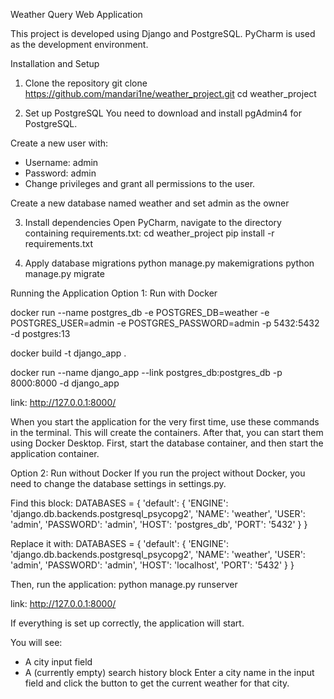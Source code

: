 Weather Query Web Application

This project is developed using Django and PostgreSQL.
PyCharm is used as the development environment.

Installation and Setup
1. Clone the repository
   git clone https://github.com/mandari1ne/weather_project.git
   cd weather_project

3. Set up PostgreSQL
You need to download and install pgAdmin4 for PostgreSQL.

  Create a new user with:
  - Username: admin
  - Password: admin
  - Change privileges and grant all permissions to the user.

  Create a new database named weather and set admin as the owner

3. Install dependencies
Open PyCharm, navigate to the directory containing requirements.txt:
  cd weather_project
  pip install -r requirements.txt

4. Apply database migrations
   python manage.py makemigrations
   python manage.py migrate

Running the Application
Option 1: Run with Docker

docker run --name postgres_db -e POSTGRES_DB=weather -e POSTGRES_USER=admin -e POSTGRES_PASSWORD=admin -p 5432:5432 -d postgres:13

docker build -t django_app .

docker run --name django_app --link postgres_db:postgres_db -p 8000:8000 -d django_app

link: http://127.0.0.1:8000/

When you start the application for the very first time, use these commands in the terminal. This will create the containers. After that, you can start them using Docker Desktop. First, start the database container, and then start the application container.

Option 2: Run without Docker
If you run the project without Docker, you need to change the database settings in settings.py.

Find this block:
DATABASES = {
    'default': {
        'ENGINE': 'django.db.backends.postgresql_psycopg2',
        'NAME': 'weather',
        'USER': 'admin',
        'PASSWORD': 'admin',
        'HOST': 'postgres_db',
        'PORT': '5432'
    }
}

Replace it with:
DATABASES = {
    'default': {
        'ENGINE': 'django.db.backends.postgresql_psycopg2',
        'NAME': 'weather',
        'USER': 'admin',
        'PASSWORD': 'admin',
        'HOST': 'localhost',
        'PORT': '5432'
    }
}

Then, run the application:
python manage.py runserver

link: http://127.0.0.1:8000/

If everything is set up correctly, the application will start.

You will see:
  - A city input field
  - A (currently empty) search history block
Enter a city name in the input field and click the button to get the current weather for that city.
